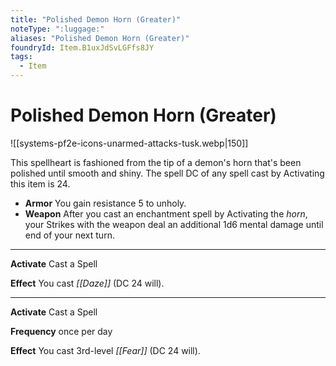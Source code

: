 ```yaml
---
title: "Polished Demon Horn (Greater)"
noteType: ":luggage:"
aliases: "Polished Demon Horn (Greater)"
foundryId: Item.B1uxJdSvLGFfs8JY
tags:
  - Item
---
```


# Polished Demon Horn (Greater)
![[systems-pf2e-icons-unarmed-attacks-tusk.webp|150]]

This spellheart is fashioned from the tip of a demon's horn that's been polished until smooth and shiny. The spell DC of any spell cast by Activating this item is 24.

*   **Armor** You gain resistance 5 to unholy.
*   **Weapon** After you cast an enchantment spell by Activating the _horn_, your Strikes with the weapon deal an additional 1d6 mental damage until end of your next turn.

* * *

**Activate** Cast a Spell

**Effect** You cast _[[Daze]]_ (DC 24 will).

* * *

**Activate** Cast a Spell

**Frequency** once per day

**Effect** You cast 3rd-level _[[Fear]]_ (DC 24 will).
